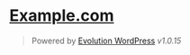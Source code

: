 [Example.com][example.com]
==========================

> Powered by [Evolution WordPress][evolution-wordpress] *v1.0.15*


[example.com]: http://example.com/
[evolution-wordpress]: https://github.com/evolution/wordpress/
